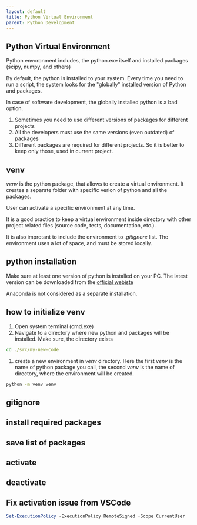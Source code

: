 ```yaml
---
layout: default
title: Python Virtual Environment
parent: Python Development
---
```



## Python Virtual Environment

Python envoronment includes, the python.exe itself and installed
packages (scipy, numpy, and others)

By default, the python is installed to your system. Every time you
need to run a script, the system looks for the "globally" installed
version of Python and packages.

In case of software development, the globally installed python is a
bad option.

1. Sometimes you need to use different versions of packages for
   different projects
2. All the developers must use the same versions (even outdated) of
   packages
3. Different packages are required for different projects. So it is
   better to keep only those, used in current project.

## venv

*venv* is the python package, that allows to create a virtual
environment. It creates a separate folder with specific verion of
python and all the packages.

User can activate a specific environment at any time.

It is a good practice to keep a virtual environment inside directory
with other project related files (source code, tests, documentation,
etc.).

It is also improtant to include the environment to *.gitignore* list.
The environment uses a lot of space, and must be stored locally.

## python installation

Make sure at least one version of python is installed on your PC.
The latest version can be downloaded from the
[official webiste](python.org)

Anaconda is not considered as a separate installation.

## how to initialize venv

1. Open system terminal (cmd.exe)
2. Navigate to a directory where new python and packages will be
   installed. Make sure, the directory exists

```cmd
cd ./src/my-new-code
```

1. create a new environment in *venv* directory. Here the first *venv*
   is the name of python package you call, the second *venv* is the
   name of directory, where the environment will be created.

```cmd
python -m venv venv
```

## gitignore

## install required packages

## save list of packages

## activate

## deactivate

## Fix activation issue from VSCode

```powershell
Set-ExecutionPolicy -ExecutionPolicy RemoteSigned -Scope CurrentUser
```